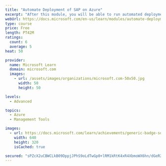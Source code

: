 ```yaml
---
title: "Automate Deployment of SAP on Azure"
excerpt: "After this module, you will be able to run automated deployments of SAP on Azure infrastructure."
webUrl: https://docs.microsoft.com/en-us/learn/modules/automate-deployment-of-sap-azure/
type: course
price: Free
length: PT42M
ratings:
  count: 6
  average: 5
heat: 50

provider:
  name: Microsoft Learn
  domain: microsoft.com
  images:
    - url: /assets/images/organizations/microsoft.com-50x50.jpg
      width: 50
      height: 50

levels:
  - Advanced

topics:
  - Azure
  - Management Tools

images:
  - url: https://docs.microsoft.com/learn/achievements/generic-badge-social.png
    width: 640
    height: 320
    isCached: true

secured: "sPZcX2uCBWCLkB09DppjJPhS9oLdTwGp0+lRM1kRtK4xR4XbmoWX6hn/dGeR2dQyX88wrLA2js9JaO2yvk53frz1eccH6JZBen3eTQM0Du/CyMZovOyH/Gj3OXXL3U5mrzaEhnelMHYvBFmdicRueaYbdMSs7xN1Q2pRFObwSyBo8x1ZKiB4J0VFPwihkR/UyvdxWZcv71yIuDkx4YngU0n3eNjupBV+Xm4kpYwegkFao0a8i5CHOxCehzCjFL+RJKwZdGTxjCUBP2HfEoq797On6yZToC7vKt8jKy0Yqn4YsSldrbdsMHgEZZeaJnML4aFTee0NvfgPzienQ9Z97GyhJz92hkZjHFXzLC42KWayQbpEoSnJPFyTI/JLlN8Q+0QuMtKSE7sg9/Hu/Xv9Xr2+9A/AG49a4OkjUioMEkw=;xsSigP9xb7hd2X9sEcWXRA=="
---
```



